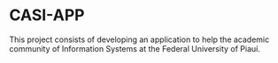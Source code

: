 # CASI-APP
This project consists of developing an application to help the academic community of Information Systems at the Federal University of Piauí.
